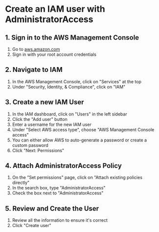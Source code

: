 # Create an IAM user with AdministratorAccess 

## 1. Sign in to the AWS Management Console

1. Go to [aws.amazon.com](https://console.aws.amazon.com/)
1. Sign in with your root account credentials

## 2. Navigate to IAM

1. In the AWS Management Console, click on "Services" at the top
1. Under "Security, Identity, & Compliance", click on "IAM"

## 3. Create a new IAM User

1. In the IAM dashboard, click on "Users" in the left sidebar
1. Click the "Add user" button
1. Enter a username for the new IAM user
1. Under "Select AWS access type", choose "AWS Management Console access"
1. You can either allow AWS to auto-generate a password or create a custom password
1. Click "Next: Permissions"

## 4. Attach AdministratorAccess Policy

1. On the "Set permissions" page, click on "Attach existing policies directly"
1. In the search box, type "AdministratorAccess"
1. Check the box next to "AdministratorAccess"

## 5. Review and Create the User

1. Review all the information to ensure it's correct
1. Click "Create user"